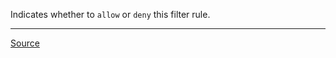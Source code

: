Indicates whether to `allow` or `deny` this filter rule.

---

[Source](https://experienceleague.adobe.com/docs/experience-manager-dispatcher/using/configuring/permissions-cache.html?lang=en#configure-dispatcher-for-permission-sensitive-caching)
